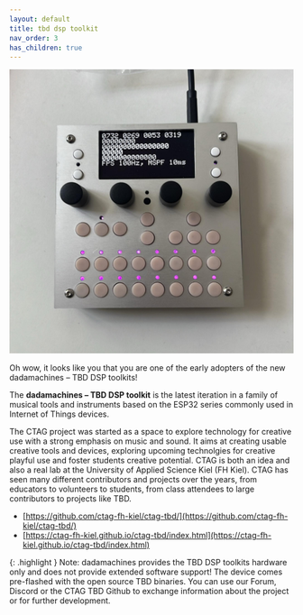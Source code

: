 ```yaml
---
layout: default
title: tbd dsp toolkit
nav_order: 3
has_children: true
---
```


![alt text](images/dada-tbd-prototype_001.jpeg)

Oh wow,
it looks like you that you are one of the early adopters of the new dadamachines – TBD DSP toolkits!

The **dadamachines – TBD DSP toolkit** is the latest iteration in a family of musical tools and instruments based on the ESP32 series commonly used in Internet of Things devices.

The CTAG project was started as a space to explore technology for creative use with a strong emphasis on music and sound. It aims at creating usable creative tools and devices, exploring upcoming technolgies for creative playful use and foster students creative potential. CTAG is both an idea and also a real lab at the University of Applied Science Kiel (FH Kiel). CTAG has seen many different contributors and projects over the years, from educators to volunteers to students, from class attendees to large contributors to projects like TBD.


- [https://github.com/ctag-fh-kiel/ctag-tbd/](https://github.com/ctag-fh-kiel/ctag-tbd/)
- [https://ctag-fh-kiel.github.io/ctag-tbd/index.html](https://ctag-fh-kiel.github.io/ctag-tbd/index.html)

{: .highlight }
Note: dadamachines provides the TBD DSP toolkits hardware only and does not provide extended software support! The device comes pre-flashed with the open source TBD binaries. You can use our Forum, Discord or the CTAG TBD Github to exchange information about the project or for further development.

